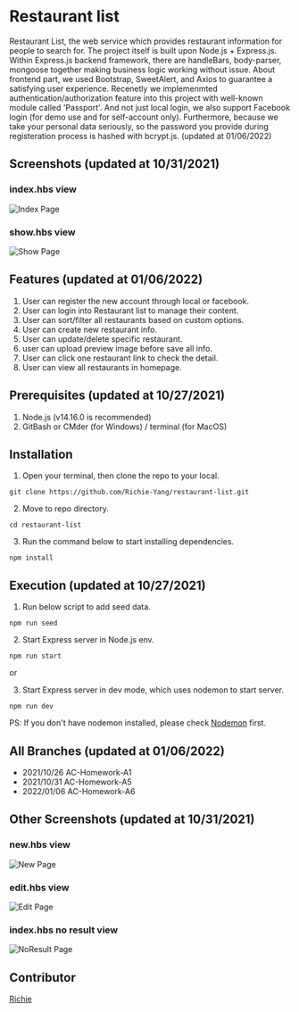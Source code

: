 # Restaurant list

Restaurant List, the web service which provides restaurant information for people to search for. The project itself is built upon Node.js + Express.js. Within Express.js backend framework, there are handleBars, body-parser, mongoose together making business logic working without issue. About frontend part, we used Bootstrap, SweetAlert, and Axios to guarantee a satisfying user experience.
Recenetly we implemenmted authentication/authorization feature into this project with well-known module called 'Passport'. And not just local login, we also support Facebook login (for demo use and for self-account only). Furthermore, because we take your personal data seriously, so the password you provide during registeration process is hashed with bcrypt.js. (updated at 01/06/2022)


## Screenshots (updated at 10/31/2021)
### index.hbs view
![Index Page](https://github.com/Richie-Yang/restaurant-list/blob/main/public/img/a6-restaurant-index.jpg)
### show.hbs view
![Show Page](https://github.com/Richie-Yang/restaurant-list/blob/main/public/img/a6-restaurant-show.jpg)


## Features (updated at 01/06/2022)
1. User can register the new account through local or facebook.
2. User can login into Restaurant list to manage their content.
3. User can sort/filter all restaurants based on custom options.
4. User can create new restaurant info.
5. User can update/delete specific restaurant.
6. user can upload preview image before save all info.
7. User can click one restaurant link to check the detail.
8. User can view all restaurants in homepage.


## Prerequisites (updated at 10/27/2021)
1. Node.js (v14.16.0 is recommended)
3. GitBash or CMder (for Windows) / terminal (for MacOS)


## Installation
1. Open your terminal, then clone the repo to your local.
```
git clone https://github.com/Richie-Yang/restaurant-list.git
```
2. Move to repo directory.
```
cd restaurant-list
```
3. Run the command below to start installing dependencies.
```
npm install
```


## Execution (updated at 10/27/2021)
1. Run below script to add seed data.
```
npm run seed
```
2. Start Express server in Node.js env.
```
npm run start
```
or

3. Start Express server in dev mode, which uses nodemon to start server.
```
npm run dev
```
PS: If you don't have nodemon installed, please check [Nodemon](https://www.npmjs.com/package/nodemon) first.


## All Branches (updated at 01/06/2022)
* 2021/10/26 AC-Homework-A1
* 2021/10/31 AC-Homework-A5
* 2022/01/06 AC-Homework-A6


## Other Screenshots (updated at 10/31/2021)
### new.hbs view
![New Page](https://github.com/Richie-Yang/restaurant-list/blob/main/public/img/a6-restaurant-new.jpg)
### edit.hbs view
![Edit Page](https://github.com/Richie-Yang/restaurant-list/blob/main/public/img/a6-restaurant-edit.jpg)
### index.hbs no result view
![NoResult Page](https://github.com/Richie-Yang/restaurant-list/blob/main/public/img/a6-restaurant-noResult.jpg)


## Contributor
[Richie](https://github.com/Richie-Yang)
